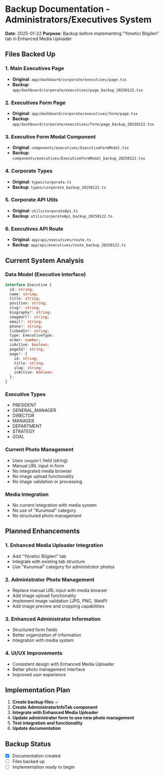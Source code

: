 # Backup Documentation - Administrators/Executives System
**Date**: 2025-01-22
**Purpose**: Backup before implementing "Yönetici Bilgileri" tab in Enhanced Media Uploader

## Files Backed Up

### 1. Main Executives Page
- **Original**: `app/dashboard/corporate/executives/page.tsx`
- **Backup**: `app/dashboard/corporate/executives/page_backup_20250122.tsx`

### 2. Executives Form Page
- **Original**: `app/dashboard/corporate/executives/form/page.tsx`
- **Backup**: `app/dashboard/corporate/executives/form/page_backup_20250122.tsx`

### 3. Executive Form Modal Component
- **Original**: `components/executives/ExecutiveFormModal.tsx`
- **Backup**: `components/executives/ExecutiveFormModal_backup_20250122.tsx`

### 4. Corporate Types
- **Original**: `types/corporate.ts`
- **Backup**: `types/corporate_backup_20250122.ts`

### 5. Corporate API Utils
- **Original**: `utils/corporateApi.ts`
- **Backup**: `utils/corporateApi_backup_20250122.ts`

### 6. Executives API Route
- **Original**: `app/api/executives/route.ts`
- **Backup**: `app/api/executives/route_backup_20250122.ts`

## Current System Analysis

### Data Model (Executive Interface)
```typescript
interface Executive {
  id: string;
  name: string;
  title: string;
  position: string;
  slug?: string;
  biography?: string;
  imageUrl?: string;
  email?: string;
  phone?: string;
  linkedIn?: string;
  type: ExecutiveType;
  order: number;
  isActive: boolean;
  pageId?: string;
  page?: {
    id: string;
    title: string;
    slug: string;
    isActive: boolean;
  };
}
```

### Executive Types
- PRESIDENT
- GENERAL_MANAGER
- DIRECTOR
- MANAGER
- DEPARTMENT
- STRATEGY
- GOAL

### Current Photo Management
- Uses `imageUrl` field (string)
- Manual URL input in form
- No integrated media browser
- No image upload functionality
- No image validation or processing

### Media Integration
- No current integration with media system
- No use of "Kurumsal" category
- No structured photo management

## Planned Enhancements

### 1. Enhanced Media Uploader Integration
- Add "Yönetici Bilgileri" tab
- Integrate with existing tab structure
- Use "Kurumsal" category for administrator photos

### 2. Administrator Photo Management
- Replace manual URL input with media browser
- Add image upload functionality
- Implement image validation (JPG, PNG, WebP)
- Add image preview and cropping capabilities

### 3. Enhanced Administrator Information
- Structured form fields
- Better organization of information
- Integration with media system

### 4. UI/UX Improvements
- Consistent design with Enhanced Media Uploader
- Better photo management interface
- Improved user experience

## Implementation Plan

1. **Create backup files** ✓
2. **Create AdministratorInfoTab component**
3. **Integrate with Enhanced Media Uploader**
4. **Update administrator form to use new photo management**
5. **Test integration and functionality**
6. **Update documentation**

## Backup Status
- [x] Documentation created
- [ ] Files backed up
- [ ] Implementation ready to begin
